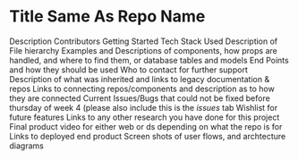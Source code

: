# Title Same As Repo Name
Description
Contributors
Getting Started
Tech Stack Used
Description of File hierarchy
Examples and Descriptions of components, how props are handled, and where to find them, or database tables and models
End Points and how they should be used
Who to contact for further support
Description of what was inherited and links to legacy documentation & repos
Links to connecting repos/components and description as to how they are connected
Current Issues/Bugs that could not be fixed before thursday of week 4 (please also include this is the *issues* tab
Wishlist for future features
Links to any other research you have done for this project
Final product video for either web or ds depending on what the repo is for
Links to deployed end product
Screen shots of user flows, and archtecture diagrams
